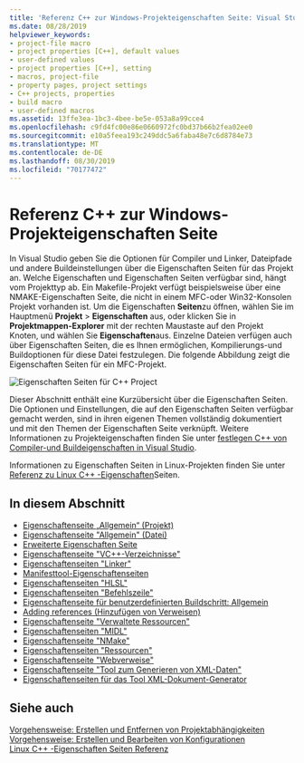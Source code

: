 ```yaml
---
title: 'Referenz C++ zur Windows-Projekteigenschaften Seite: Visual Studio'
ms.date: 08/28/2019
helpviewer_keywords:
- project-file macro
- project properties [C++], default values
- user-defined values
- project properties [C++], setting
- macros, project-file
- property pages, project settings
- C++ projects, properties
- build macro
- user-defined macros
ms.assetid: 13ffe3ea-1bc3-4bee-be5e-053a8a99cce4
ms.openlocfilehash: c9fd4fc00e86e0660972fc0bd37b66b2fea02ee0
ms.sourcegitcommit: e10a5feea193c249ddc5a6faba48e7c6d8784e73
ms.translationtype: MT
ms.contentlocale: de-DE
ms.lasthandoff: 08/30/2019
ms.locfileid: "70177472"
---
```

# <a name="windows-c-project-property-page-reference"></a>Referenz C++ zur Windows-Projekteigenschaften Seite

In Visual Studio geben Sie die Optionen für Compiler und Linker, Dateipfade und andere Buildeinstellungen über die Eigenschaften Seiten für das Projekt an. Welche Eigenschaften und Eigenschaften Seiten verfügbar sind, hängt vom Projekttyp ab. Ein Makefile-Projekt verfügt beispielsweise über eine NMAKE-Eigenschaften Seite, die nicht in einem MFC-oder Win32-Konsolen Projekt vorhanden ist. Um die Eigenschaften **Seiten**zu öffnen, wählen Sie im Hauptmenü **Projekt** > **Eigenschaften** aus, oder klicken Sie in **Projektmappen-Explorer** mit der rechten Maustaste auf den Projekt Knoten, und wählen Sie **Eigenschaften**aus. Einzelne Dateien verfügen auch über Eigenschaften Seiten, die es Ihnen ermöglichen, Kompilierungs-und Buildoptionen für diese Datei festzulegen. Die folgende Abbildung zeigt die Eigenschaften Seiten für ein MFC-Projekt.

![Eigenschaften Seiten für C++ Project](media/example-prop-page.png)

Dieser Abschnitt enthält eine Kurzübersicht über die Eigenschaften Seiten. Die Optionen und Einstellungen, die auf den Eigenschaften Seiten verfügbar gemacht werden, sind in ihren eigenen Themen vollständig dokumentiert und mit den Themen der Eigenschaften Seite verknüpft. Weitere Informationen zu Projekteigenschaften finden Sie unter [festlegen C++ von Compiler-und Buildeigenschaften in Visual Studio](../working-with-project-properties.md).

Informationen zu Eigenschaften Seiten in Linux-Projekten finden Sie unter [Referenz zu Linux C++ -Eigenschaften](../../linux/prop-pages-linux.md)Seiten.

## <a name="in-this-section"></a>In diesem Abschnitt

- [Eigenschaftenseite „Allgemein“ (Projekt)](general-property-page-project.md)
- [Eigenschaftenseite "Allgemein" (Datei)](general-property-page-file.md)
- [Erweiterte Eigenschaften Seite](advanced-property-page.md)
- [Eigenschaftenseite "VC++-Verzeichnisse"](vcpp-directories-property-page.md)
- [Eigenschaftenseiten "Linker"](linker-property-pages.md)
- [Manifesttool-Eigenschaftenseiten](manifest-tool-property-pages.md)
- [Eigenschaftenseiten "HLSL"](hlsl-property-pages.md)
- [Eigenschaftenseiten "Befehlszeile"](command-line-property-pages.md)
- [Eigenschaftenseite für benutzerdefinierten Buildschritt: Allgemein](custom-build-step-property-page-general.md)
- [Adding references (Hinzufügen von Verweisen)](../adding-references-in-visual-cpp-projects.md)
- [Eigenschaftenseite "Verwaltete Ressourcen"](managed-resources-property-page.md)
- [Eigenschaftenseiten "MIDL"](midl-property-pages.md)
- [Eigenschaftenseite "NMake"](nmake-property-page.md)
- [Eigenschaftenseiten "Ressourcen"](resources-property-pages.md)
- [Eigenschaftenseite "Webverweise"](web-references-property-page.md)
- [Eigenschaftenseite "Tool zum Generieren von XML-Daten"](xml-data-generator-tool-property-page.md)
- [Eigenschaftenseiten für das Tool XML-Dokument-Generator](xml-document-generator-tool-property-pages.md)

## <a name="see-also"></a>Siehe auch

[Vorgehensweise: Erstellen und Entfernen von Projektabhängigkeiten](/visualstudio/ide/how-to-create-and-remove-project-dependencies)<br/>
[Vorgehensweise: Erstellen und Bearbeiten von Konfigurationen](/visualstudio/ide/how-to-create-and-edit-configurations)<br/>
[Linux C++ -Eigenschaften Seiten Referenz](../../linux/prop-pages-linux.md)

